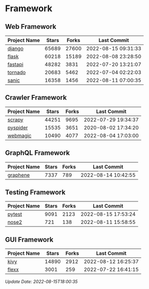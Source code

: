 # Framework

## Web Framework
| Project Name | Stars | Forks | Last Commit |
| ------------ | ----- | ----- | ----------- |
| [django](https://github.com/django/django) | 65689 | 27600 | 2022-08-15 09:31:33 |
| [flask](https://github.com/pallets/flask) | 60218 | 15189 | 2022-08-08 23:28:50 |
| [fastapi](https://github.com/tiangolo/fastapi) | 48282 | 3831 | 2022-07-20 13:21:07 |
| [tornado](https://github.com/tornadoweb/tornado) | 20683 | 5462 | 2022-07-04 02:22:03 |
| [sanic](https://github.com/sanic-org/sanic) | 16358 | 1456 | 2022-08-11 07:00:35 |

## Crawler Framework
| Project Name | Stars | Forks | Last Commit |
| ------------ | ----- | ----- | ----------- |
| [scrapy](https://github.com/scrapy/scrapy) | 44251 | 9695 | 2022-07-29 19:34:37 |
| [pyspider](https://github.com/binux/pyspider) | 15535 | 3651 | 2020-08-02 17:34:20 |
| [webmagic](https://github.com/code4craft/webmagic) | 10490 | 4077 | 2022-08-04 17:03:00 |

## GraphQL Framework
| Project Name | Stars | Forks | Last Commit |
| ------------ | ----- | ----- | ----------- |
| [graphene](https://github.com/graphql-python/graphene) | 7337 | 789 | 2022-08-14 10:42:55 |

## Testing Framework
| Project Name | Stars | Forks | Last Commit |
| ------------ | ----- | ----- | ----------- |
| [pytest](https://github.com/pytest-dev/pytest) | 9091 | 2123 | 2022-08-15 17:53:24 |
| [nose2](https://github.com/nose-devs/nose2) | 721 | 138 | 2022-08-11 15:58:55 |

## GUI Framework
| Project Name | Stars | Forks | Last Commit |
| ------------ | ----- | ----- | ----------- |
| [kivy](https://github.com/kivy/kivy) | 14890 | 2912 | 2022-08-12 16:25:37 |
| [flexx](https://github.com/flexxui/flexx) | 3001 | 259 | 2022-07-22 16:41:15 |

*Update Date: 2022-08-15T18:00:35*